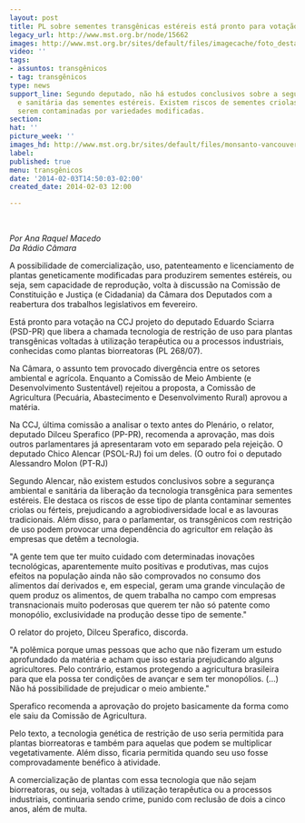 ```yaml
---
layout: post
title: PL sobre sementes transgênicas estéreis está pronto para votação
legacy_url: http://www.mst.org.br/node/15662
images: http://www.mst.org.br/sites/default/files/imagecache/foto_destaque/monsanto-vancouver222.jpg
video: ''
tags:
- assuntos: transgênicos
- tag: transgênicos
type: news
support_line: Segundo deputado, não há estudos conclusivos sobre a segurança ambiental
  e sanitária das sementes estéreis. Existem riscos de sementes criolas ou férteis
  serem contaminadas por variedades modificadas.
section: 
hat: ''
picture_week: ''
images_hd: http://www.mst.org.br/sites/default/files/monsanto-vancouver222.jpg
label: 
published: true
menu: transgênicos
date: '2014-02-03T14:50:03-02:00'
created_date: 2014-02-03 12:00

---
```

<p>&nbsp;</p><p><em>Por Ana Raquel Macedo<br>Da Rádio Câmara</em></p><p>A possibilidade de comercialização, uso, patenteamento e licenciamento de plantas geneticamente modificadas para produzirem sementes estéreis, ou seja, sem capacidade de reprodução, volta à discussão na Comissão de Constituição e Justiça (e Cidadania) da Câmara dos Deputados com a reabertura dos trabalhos legislativos em fevereiro.</p><p>Está pronto para votação na CCJ projeto do deputado Eduardo Sciarra (PSD-PR) que libera a chamada tecnologia de restrição de uso para plantas transgênicas voltadas à utilização terapêutica ou a processos industriais, conhecidas como plantas biorreatoras (PL 268/07).</p><p>Na Câmara, o assunto tem provocado divergência entre os setores ambiental e agrícola. Enquanto a Comissão de Meio Ambiente (e Desenvolvimento Sustentável) rejeitou a proposta, a Comissão de Agricultura (Pecuária, Abastecimento e Desenvolvimento Rural) aprovou a matéria.</p><p>Na CCJ, última comissão a analisar o texto antes do Plenário, o relator, deputado Dilceu Sperafico (PP-PR), recomenda a aprovação, mas dois outros parlamentares já apresentaram voto em separado pela rejeição. O deputado Chico Alencar (PSOL-RJ) foi um deles. (O outro foi o deputado Alessandro Molon (PT-RJ)</p><p>Segundo Alencar, não existem estudos conclusivos sobre a segurança ambiental e sanitária da liberação da tecnologia transgênica para sementes estéreis. Ele destaca os riscos de esse tipo de planta contaminar sementes criolas ou férteis, prejudicando a agrobiodiversidade local e as lavouras tradicionais. Além disso, para o parlamentar, os transgênicos com restrição de uso podem provocar uma dependência do agricultor em relação às empresas que detêm a tecnologia.</p><p>"A gente tem que ter muito cuidado com determinadas inovações tecnológicas, aparentemente muito positivas e produtivas, mas cujos efeitos na população ainda não são comprovados no consumo dos alimentos daí derivados e, em especial, geram uma grande vinculação de quem produz os alimentos, de quem trabalha no campo com empresas transnacionais muito poderosas que querem ter não só patente como monopólio, exclusividade na produção desse tipo de semente."</p><p>O relator do projeto, Dilceu Sperafico, discorda.</p><p>"A polêmica porque umas pessoas que acho que não fizeram um estudo aprofundado da matéria e acham que isso estaria prejudicando alguns agricultores. Pelo contrário, estamos protegendo a agricultura brasileira para que ela possa ter condições de avançar e sem ter monopólios. (...) Não há possibilidade de prejudicar o meio ambiente."</p><p>Sperafico recomenda a aprovação do projeto basicamente da forma como ele saiu da Comissão de Agricultura.</p><p>Pelo texto, a tecnologia genética de restrição de uso seria permitida para plantas biorreatoras e também para aquelas que podem se multiplicar vegetativamente. Além disso, ficaria permitida quando seu uso fosse comprovadamente benéfico à atividade.</p><p>A comercialização de plantas com essa tecnologia que não sejam biorreatoras, ou seja, voltadas à utilização terapêutica ou a processos industriais, continuaria sendo crime, punido com reclusão de dois a cinco anos, além de multa.</p><p>&nbsp;</p><p>&nbsp;</p>
